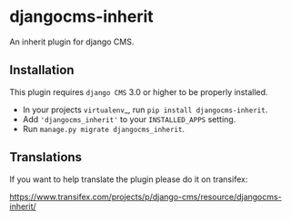 djangocms-inherit
=================

An inherit plugin for django CMS.


Installation
------------

This plugin requires `django CMS` 3.0 or higher to be properly installed.

* In your projects `virtualenv`_, run ``pip install djangocms-inherit``.
* Add ``'djangocms_inherit'`` to your ``INSTALLED_APPS`` setting.
* Run ``manage.py migrate djangocms_inherit``.


Translations
------------

If you want to help translate the plugin please do it on transifex:

https://www.transifex.com/projects/p/django-cms/resource/djangocms-inherit/
